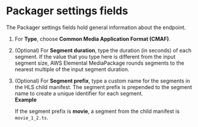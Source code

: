 # Packager settings fields<a name="endpoints-cmaf-packager"></a>

The Packager settings fields hold general information about the endpoint\.

1. For **Type**, choose **Common Media Application Format \(CMAF\)**\. 

1. \(Optional\) For **Segment duration**, type the duration \(in seconds\) of each segment\. If the value that you type here is different from the input segment size, AWS Elemental MediaPackage rounds segments to the nearest multiple of the input segment duration\.

1. \(Optional\) For **Segment prefix**, type a custom name for the segments in the HLS child manifest\. The segment prefix is prepended to the segment name to create a unique identifier for each segment\.  
**Example**  

   If the segment prefix is **movie**, a segment from the child manifest is `movie_1_2.ts`\.